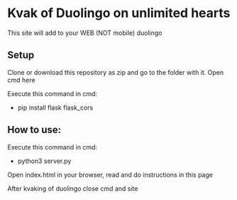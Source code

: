 # Kvak of Duolingo on unlimited hearts

This site will add to your WEB (NOT mobile) duolingo

## Setup

Clone or download this repository as zip and go to the folder with it. Open cmd here

Execute this command in cmd:
 - pip install flask flask_cors

## How to use:

Execute this command in cmd:
 - python3 server.py

Open index.html in your browser, read and do instructions in this page

After kvaking of duolingo close cmd and site